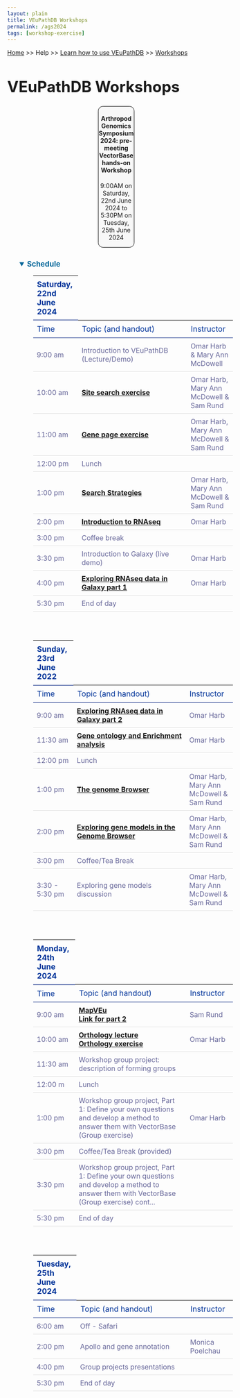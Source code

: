 ```yaml
---
layout: plain
title: VEuPathDB Workshops
permalink: /ags2024
tags: [workshop-exercise]
---
```

<style>
  h1 {
    font-size: 2.5em;
  }
  div.contents {
    margin-left: 1em;
    margin-bottom: 3em;
  }
  
  div.workshop {
    margin: 2em 1em;
  }

details summary, details ul {
  margin-top: 1em;
}
details summary {
  font-size: 120%;
  color: #069;
}
details p, details table {
  margin-left: 2em;
}
details table {
  margin-right: 6em;
}

table {
  margin-top: 1em;
  border-collapse: collapse;
}
/*
table, th, td {
  border: 1px solid black;
  padding: 0.5em;
}
*/
tr.break td {
  background-color: #DCDCDC;
}

table.hor-minimalist-a {
  text-align: left;
}
table.hor-minimalist-a th {
  font-size: 110%;
  font-weight: 400;
  color: #039;
  border-bottom: 2px solid #6678b1;
  padding: 0.5em;
  text-align: left;
}
table.hor-minimalist-a tr {
  border-bottom: 1px solid #ddd;
}
table.hor-minimalist-a tr:hover td {
  color: #039; 
}
table.hor-minimalist-a tr.other td {
  background-color: #fafafa;         
}
table.hor-minimalist-a tbody {
  display: table-row-group;
  vertical-align: middle;
  border-color: inherit;
}
table.hor-minimalist-a td {
  color: #669; 
  padding: 0.5em 0.5em 0.5em;
  vertical-align: middle;
}
table.hor-minimalist-a tfoot {
  font-size: 90%;
}
table.hor-minimalist-a tfoot tr {
  border:0;
}
th.time {
  width: 10%;
}
th.event {
  width: 50%;
}
th.author {
  width: 20%;
}
th.recording {
  width: 20%;
}
div.centered-title {
    border: 1px solid black;
    border-radius: 0.8em;
    text-align: center;
    margin-left: 15em;
    margin-right: 15em;
    background: #F8F8F8;
}
</style>

<p><a href="/">Home</a> >> Help >> 
   <a href="/a/app/static-content/landing.html">Learn how to use VEuPathDB</a> >> 
   <a href="/a/app/static-content/workshops.html">Workshops</a></p>

<h1>VEuPathDB Workshops</h1>
<div class="static-content">


  <div class="centered-title">     
    <h4>Arthropod Genomics Symposium 2024: pre-meeting VectorBase hands-on Workshop</h4>
    <p>9:00AM on Saturday, 22nd June 2024 to 5:30PM on Tuesday, 25th June 2024</p>
  </div>

  

<div class="contents">
 <div class="anchor"><a name="AGSvectorbase2024"></a></div>
  <div class="workshop">
    <details open>
      <summary><b>Schedule</b></summary>
      
<table class="hor-minimalist-a">
<thead>
<tr>
<th class="break"><b>Saturday, 22nd June 2024</b></th>
</tr>
<tr>
<th class="time">Time</th>
<th class="event">Topic (and handout)</th>
<th class="author">Instructor</th>
</tr>
</thead>
<tbody>
<tr>
<td>9:00 am</td>
<td>Introduction to VEuPathDB (Lecture/Demo)</td>
<td>Omar Harb &amp; Mary Ann McDowell</td>
</tr>
<tr>
<td>10:00 am</td>
<td><a href="{{'/documents/ags2024/Site_Search_AGS2024.pdf' | absolute_url}}"><b>Site search exercise</b></a></td>
<td>Omar Harb, Mary Ann McDowell &amp; Sam Rund</td>
</tr>
<tr>
<td>11:00 am</td>
<td><a href="{{'/documents/ags2024/Gene_Page_AGS2024.pdf' | absolute_url}}"><b>Gene page exercise</b></a></td>
<td>Omar Harb, Mary Ann McDowell &amp; Sam Rund</td>
</tr>
<tr>
<td>12:00 pm</td>
<td>Lunch</td>
<td>&nbsp;</td>
</tr>
<tr>
<td>1:00 pm</td>
<td><a href="{{'/documents/ags2024/Strategies_AGS2024.pdf' | absolute_url}}"><b>Search Strategies</b></a></td>
<td>Omar Harb, Mary Ann McDowell &amp; Sam Rund</td>
</tr>
<tr>
<td>2:00 pm</td>
<td><a href="{{'/documents/VEuPathDB_RNAseq_lecture_harb.pdf' | absolute_url}}"><b>Introduction to RNAseq</b></a></td>
<td>Omar Harb</td>
</tr>
<tr>
<td>3:00 pm</td>
<td>Coffee break</td>
<td>&nbsp;</td>
</tr>
<tr>
<td>3:30 pm</td>
<td>Introduction to Galaxy (live demo)</td>
<td>Omar Harb</td>
</tr>
<tr>
<td>4:00 pm</td>
<td><a href="{{'/documents/ags2024/RNAseq_Mapping_Galaxy_ags2024.pdf' | absolute_url}}"><b>Exploring RNAseq data in Galaxy part 1</b></a></td>
<td>Omar Harb</td>
</tr>
<tr>
<td>5:30 pm</td>
<td>End of day</td>
<td>&nbsp;</td>
</tr>
</tbody>
</table>
<br>
<br>
<table class="hor-minimalist-a">
<thead>
<tr>
<th class="break"><b>Sunday, 23rd June 2022</b></th>
</tr>
<tr>
<th class="time">Time</th>
<th class="event">Topic (and handout)</th>
<th class="author">Instructor</th>
</tr>
</thead>
<tbody>
<tr>
<td>9:00 am</td>
<td><a href="{{'/documents/ags2024/RNAseq_Mapping_Galaxy_ags2024.pdf' | absolute_url}}"><b>Exploring RNAseq data in Galaxy part 2</b></a></td>
<td>Omar Harb</td>
</tr>
<tr>
<td>11:30 am</td>
<td><a href="{{'/documents/ags2024/GO_Term_Presentation.pdf' | absolute_url}}"><b>Gene ontology and Enrichment analysis</b></a></td>
<td>Omar Harb</td>
</tr>
<tr>
<td>12:00 pm</td>
<td>Lunch</td>
<td>&nbsp;</td>
</tr>
<tr>
<td>1:00 pm</td>
<td><a href="{{'/documents/ags2024/JBrowseBasics_AGS2024.pdf' | absolute_url}}"><b>The genome Browser</b></a></td>
<td>Omar Harb, Mary Ann McDowell &amp; Sam Rund</td>
</tr>
<tr>
<td>2:00 pm</td>
<td><a href="{{'/documents/ags2024/Adv_JBrowse_RNAseqII_AGS_2024.pdf' | absolute_url}}"><b>Exploring gene models in the Genome Browser</b></a></td>
<td>Omar Harb, Mary Ann McDowell &amp; Sam Rund</td>
</tr>
<tr>
<td>3:00 pm</td>
<td>Coffee/Tea Break</td>
<td>&nbsp;</td>
</tr>
<tr>
<td>3:30 - 5:30 pm</td>
<td>Exploring gene models discussion</td>
<td>Omar Harb, Mary Ann McDowell &amp; Sam Rund</td>
</tr>
</tbody>
</table>
<br>
<br>
<table class="hor-minimalist-a">
<thead>
<tr>
<th class="break"><b>Monday, 24th June 2024</b></th>
</tr>
<tr>
<th class="time">Time</th>
<th class="event">Topic (and handout)</th>
<th class="author">Instructor</th>
</tr>
</thead>
<tbody>
<tr>
<td>9:00 am</td>
<td><a href="{{'/documents/ags2024/mapveu_ags2024.pdf' | absolute_url}}"><b>MapVEu</b></a><br>
<a href="https://www.dropbox.com/scl/fi/ura9f5kbyqp4xlk8azlk6/MapVEuIR_sampledata.csv?rlkey=pkb45cesq3qmkjho0ekgk4dm6&dl=0"><b>Link for part 2</b></a></td>
<td>Sam Rund</td>
</tr>
<tr>
<td>10:00 am</td>
<td><a href="{{'/documents/orthology_harb_ags2024.pdf' | absolute_url}}"><b>Orthology lecture</b></a><br>
<a href="{{'/documents/ags2024/orthology_ags2024.pdf' | absolute_url}}"><b>Orthology exercise</b></a></td>
<td>Omar Harb</td>
</tr>
<tr>
<td>11:30 am</td>
<td>Workshop group project: description of forming groups</td>
<td>&nbsp;</td>
</tr>
<tr>
<td>12:00 m</td>
<td>Lunch</td>
<td>&nbsp;</td>
</tr>
<tr>
<td>1:00 pm</td>
<td>Workshop group project, Part 1: Define your own questions and develop a method to answer them with VectorBase (Group exercise)</td>
<td>Omar Harb</td>
</tr> 
<tr>
<td>3:00 pm</td>
<td>Coffee/Tea Break (provided)</td>
<td>&nbsp;</td>
</tr>
<tr>
<td>3:30 pm</td>
<td>Workshop group project, Part 1: Define your own questions and develop a method to answer them with VectorBase (Group exercise) cont...</td>
<td>&nbsp;</td>
</tr>
<tr>
<td>5:30 pm</td>
<td>End of day</td>
<td>&nbsp;</td>
</tr>
</tbody>
</table>
<br>
<br>
<table class="hor-minimalist-a">
<thead>
<tr>
<th class="break"><strong>Tuesday, 25th June 2024</strong></th>
</tr>
<tr>
<th class="time">Time</th>
<th class="event">Topic (and handout)</th>
<th class="author">Instructor</th>
</tr>
</thead>
<tbody>
<tr>
<td>6:00 am</td>
<td>Off - Safari</td>
<td>&nbsp;</td>
</tr>
<tr>
<td>2:00 pm</td>
<td>Apollo and gene annotation</td>
<td>Monica Poelchau</td>
</tr>
<tr>
<td>4:00 pm</td>
<td>Group projects presentations</td>
<td>&nbsp;</td>
</tr>
<tr>
<td>5:30 pm</td>
<td>End of day</td>
<td>&nbsp;</td>
</tr>
</tbody>
</table>

<!-- class contents -->
<!-- class static-content -->


